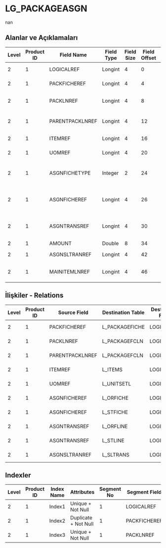 # LG_PACKAGEASGN

nan

## Alanlar ve Açıklamaları

| Level | Product ID | Field Name | Field Type | Field Size | Field Offset | Türkçe Açıklama | Expression |
| ----- | ---------- | ---------- | ---------- | ---------- | ------------ | --------------- | ---------- |
| 2 | 1 | LOGICALREF | Longint | 4 | 0 | Logical Reference | Logical Reference |
| 2 | 1 | PACKFICHEREF | Longint | 4 | 4 | Paket fişi log. Ref. | PACKAGEFICHE LOGICALREF |
| 2 | 1 | PACKLNREF | Longint | 4 | 8 | Paket fişi satırı log. Ref. | PACKAGEFCLN LOGICALREF |
| 2 | 1 | PARENTPACKLNREF | Longint | 4 | 12 | Paket fişi satırı log. Ref. | PACKAGEFCLN LOGICALREF |
| 2 | 1 | ITEMREF | Longint | 4 | 16 | Malzemeler Log. Ref. | ITEMS LOGICALREF |
| 2 | 1 | UOMREF | Longint | 4 | 20 | Birim seti log. Ref. | UNITSETL LOGICALREF |
| 2 | 1 | ASGNFICHETYPE | Integer | 2 | 24 | İlişkili fiş türü; 1. Sipariş; 2. İrsaliye | Type of Related Voucher;1. Order;2. Dispatch |
| 2 | 1 | ASGNFICHEREF | Longint | 4 | 26 | Fiş Atama Ref. 1. Sipariş; 2. İrsaliye | ASSIGNFICHEREF;1. Order;2. Dispatch |
| 2 | 1 | ASGNTRANSREF | Longint | 4 | 30 | Hareket Atama Ref. 1. Sipariş; 2. İrsaliye | ASSGNTRANSREF;1. Order;2. Dispatch |
| 2 | 1 | AMOUNT | Double | 8 | 34 | Tutar | Amount |
| 2 | 1 | ASGNSLTRANREF | Longint | 4 | 42 | SLTRANS LOGICALREF | SLTRANS LOGICALREF |
| 2 | 1 | MAINITEMLNREF | Longint | 4 | 46 | Paket fişi satırı log. Ref. | PACKAGEFCLN LOGICALREF |

## İlişkiler - Relations

| Level | Product ID | Source Field | Destination Table | Destination Field | Relation Type | Extra Condition |
| ----- | ---------- | ------------ | ---------------- | ---------------- | ------------- | --------------- |
| 2 | 1 | PACKFICHEREF | L_PACKAGEFICHE | LOGICALREF | one-to-one |  |
| 2 | 1 | PACKLNREF | L_PACKAGEFCLN | LOGICALREF | one-to-one |  |
| 2 | 1 | PARENTPACKLNREF | L_PACKAGEFCLN | LOGICALREF | one-to-one |  |
| 2 | 1 | ITEMREF | L_ITEMS | LOGICALREF | one-to-one |  |
| 2 | 1 | UOMREF | L_UNITSETL | LOGICALREF | one-to-one |  |
| 2 | 1 | ASGNFICHEREF | L_ORFICHE | LOGICALREF | one-to-one |  |
| 2 | 1 | ASGNFICHEREF | L_STFICHE | LOGICALREF | one-to-one |  |
| 2 | 1 | ASGNTRANSREF | L_ORFLINE | LOGICALREF | one-to-one |  |
| 2 | 1 | ASGNTRANSREF | L_STLINE | LOGICALREF | one-to-one |  |
| 2 | 1 | ASGNSLTRANREF | L_SLTRANS | LOGICALREF | one-to-one |  |

## Indexler

| Level | Product ID | Index Name | Attributes | Segment No | Segment Field | Sense |
| ----- | ---------- | ---------- | ---------- | ---------- | ------------- | ----- |
| 2 | 1 | Index1 | Unique + Not Null | 1 | LOGICALREF | Ascending |
| 2 | 1 | Index2 | Duplicate + Not Null | 1 | PACKFICHEREF | Ascending |
| 2 | 1 | Index3 | Unique + Not Null | 1 | PACKLNREF | Ascending |
